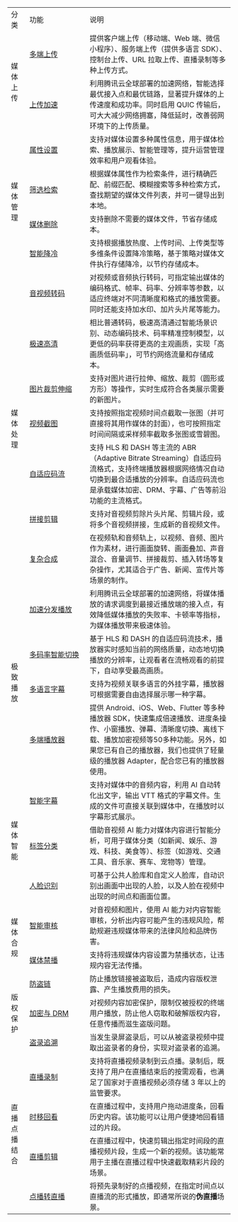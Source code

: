 <table selecttype="cells" ><colgroup><col  ><col  ><col  ></colgroup>
<tbody>
<tr  ><td>分类</td>
<td style="width:120px">功能</td>
<td>说明</td>
</tr>

<tr  ><td colspan="1" rowspan="2" >媒体上传</td>
<td><a data-sheets-hyperlink="{&quot;hyperlinkType&quot;:null}" href="https://cloud.tencent.com/document/product/266/78288" data-sheet-href="https://cloud.tencent.com/document/product/266/78288" title="" >多端上传</a></td>
<td>提供客户端上传（移动端、Web 端、微信小程序）、服务端上传（提供多语言 SDK）、控制台上传、URL 拉取上传、直播录制等多种上传方式。</td>
</tr>

<tr  ><td><a data-sheets-hyperlink="{&quot;hyperlinkType&quot;:null}" href="https://cloud.tencent.com/document/product/266/78038" data-sheet-href="https://cloud.tencent.com/document/product/266/78038" title="" >上传加速</a></td>
<td>利用腾讯云全球部署的加速网络，智能选择最优接入点和最优链路，显著提升媒体的上传速度和成功率。同时启用 QUIC 传输后，可大大减少网络拥塞，降低延时，改善弱网环境下的上传质量。</td>
</tr>

<tr  ><td colspan="1" rowspan="4" >媒体管理</td>
<td><a data-sheets-hyperlink="{&quot;hyperlinkType&quot;:null}" href="https://cloud.tencent.com/document/product/266/78667" data-sheet-href="https://cloud.tencent.com/document/product/266/78667" title="" >属性设置</a></td>
<td>支持对媒体设置多种属性信息，用于媒体检索、播放展示、智能管理等，提升运营管理效率和用户观看体验。</td>
</tr>

<tr  ><td><a data-sheets-hyperlink="{&quot;hyperlinkType&quot;:null}" href="https://cloud.tencent.com/document/product/266/78668" data-sheet-href="https://cloud.tencent.com/document/product/266/78668" title="" >筛选检索</a></td>
<td>根据媒体属性作为检索条件，进行精确匹配、前缀匹配、模糊搜索等多种检索方式，查找期望的媒体文件列表，并可一键导出到本地。</td>
</tr>

<tr  ><td><a data-sheets-hyperlink="{&quot;hyperlinkType&quot;:null}" href="https://cloud.tencent.com/document/product/266/78313" data-sheet-href="https://cloud.tencent.com/document/product/266/78313" title="" >媒体删除</a></td>
<td>支持删除不需要的媒体文件，节省存储成本。</td>
</tr>

<tr  ><td><a data-sheets-hyperlink="{&quot;hyperlinkType&quot;:null}" href="https://cloud.tencent.com/document/product/266/78314" data-sheet-href="https://cloud.tencent.com/document/product/266/78314" title="" >智能降冷</a></td>
<td>支持根据播放热度、上传时间、上传类型等多维条件设置降冷策略，基于策略对媒体文件执行存储降冷，以节约存储成本。</td>
</tr>

<tr  ><td colspan="1" rowspan="7" >媒体处理</td>
<td><a data-sheets-hyperlink="{&quot;hyperlinkType&quot;:null}" href="https://cloud.tencent.com/document/product/266/78289" data-sheet-href="https://cloud.tencent.com/document/product/266/78289" title="" >音视频转码</a></td>
<td>对视频或音频执行转码，可指定输出媒体的编码格式、帧率、码率、分辨率等参数，以适应终端对不同清晰度和格式的播放需要。同时还能支持加水印、加片头片尾等能力。</td>
</tr>

<tr  ><td><a data-sheets-hyperlink="{&quot;hyperlinkType&quot;:null}" href="https://cloud.tencent.com/document/product/266/78315" data-sheet-href="https://cloud.tencent.com/document/product/266/78315" title="" >极速高清</a></td>
<td>相比普通转码，极速高清通过智能场景识别、动态编码技术、码率精准控制模型，以更低的码率获得更高的主观画质，实现「高画质低码率」，可节约网络流量和存储成本。</td>
</tr>

<tr  ><td><a data-sheets-hyperlink="{&quot;hyperlinkType&quot;:null}" href="https://cloud.tencent.com/document/product/266/78290" data-sheet-href="https://cloud.tencent.com/document/product/266/78290" title="" >图片裁剪伸缩</a></td>
<td>支持对图片进行拉伸、缩放、裁剪（圆形或方形）等操作，实时生成符合各类展示需要的新图片。</td>
</tr>

<tr  ><td><a data-sheets-hyperlink="{&quot;hyperlinkType&quot;:null}" href="https://cloud.tencent.com/document/product/266/78291" data-sheet-href="https://cloud.tencent.com/document/product/266/78291" title="" >视频截图</a></td>
<td>支持按照指定视频时间点截取一张图（并可直接将其用作媒体的封面），也可按照指定时间间隔或采样频率截取多张图或雪碧图。</td>
</tr>

<tr  ><td><a data-sheets-hyperlink="{&quot;hyperlinkType&quot;:null}" href="https://cloud.tencent.com/document/product/266/78292" data-sheet-href="https://cloud.tencent.com/document/product/266/78292" title="" >自适应码流</a></td>
<td>支持 HLS 和 DASH 等主流的 ABR（Adaptive Bitrate Streaming）自适应码流格式，支持终端播放器根据网络情况自动切换到最合适播放的分辨率。自适应码流也是承载媒体加密、DRM、字幕、广告等前沿功能的主流格式。</td>
</tr>

<tr  ><td><a data-sheets-hyperlink="{&quot;hyperlinkType&quot;:null}" href="https://cloud.tencent.com/document/product/266/78293" data-sheet-href="https://cloud.tencent.com/document/product/266/78293" title="" >拼接剪辑</a></td>
<td>支持对音视频剪除片头片尾、剪辑片段，或将多个音视频拼接，生成新的音视频文件。</td>
</tr>

<tr  ><td><a data-sheets-hyperlink="{&quot;hyperlinkType&quot;:null}" href="https://cloud.tencent.com/document/product/266/78294" data-sheet-href="https://cloud.tencent.com/document/product/266/78294" title="" >复杂合成</a></td>
<td>在视频轨和音频轨上，以视频、音频、图片作为素材，进行画面旋转、画面叠加、声音混合、音量调节、拼接裁剪、插入转场等复杂操作，尤其适合于广告、新闻、宣传片等场景的制作。</td>
</tr>

<tr  ><td colspan="1" rowspan="4" >极致播放</td>
<td><a data-sheets-hyperlink="{&quot;hyperlinkType&quot;:null}" href="https://cloud.tencent.com/document/product/266/78295" data-sheet-href="https://cloud.tencent.com/document/product/266/78295" title="" >加速分发播放</a></td>
<td>利用腾讯云全球部署的加速网络，将媒体播放的请求调度到最接近播放端的接入点，有效降低媒体播放的失败率、卡顿率等指标，为媒体播放带来极速体验。</td>
</tr>

<tr  ><td><a data-sheets-hyperlink="{&quot;hyperlinkType&quot;:null}" href="https://cloud.tencent.com/document/product/266/78296" data-sheet-href="https://cloud.tencent.com/document/product/266/78296" title="" >多码率智能切换</a></td>
<td>基于 HLS 和 DASH 的自适应码流技术，播放器实时感知当前的网络质量，动态地切换播放的分辨率，让观看者在流畅观看的前提下，自动享受最高画质。</td>
</tr>

<tr  ><td><a data-sheets-hyperlink="{&quot;hyperlinkType&quot;:null}" href="https://cloud.tencent.com/document/product/266/78297" data-sheet-href="https://cloud.tencent.com/document/product/266/78297" title="" >多语言字幕</a></td>
<td>支持为视频关联多语言的外挂字幕，播放器可根据需要自由选择展示哪一种字幕。</td>
</tr>

<tr  ><td><a data-sheets-hyperlink="{&quot;hyperlinkType&quot;:null}" href="https://cloud.tencent.com/document/product/266/78298" data-sheet-href="https://cloud.tencent.com/document/product/266/78298" title="" >多端播放器</a></td>
<td>提供 Android、iOS、Web、Flutter 等多种播放器 SDK，快速集成倍速播放、进度条操作、小窗播放、弹幕、清晰度切换、离线下载、播放加密视频等50多种功能。另外，如果您已有自己的播放器，我们也提供了轻量级的播放器 Adapter，配合您已有的播放器使用。</td>
</tr>

<tr  ><td colspan="1" rowspan="3" >媒体智能</td>
<td><a data-sheets-hyperlink="{&quot;hyperlinkType&quot;:null}" href="https://cloud.tencent.com/document/product/266/78301" data-sheet-href="https://cloud.tencent.com/document/product/266/78301" title="" >智能字幕</a></td>
<td>支持对媒体中的音频内容，利用 AI 自动转化出文字，输出 VTT 格式的字幕文件。生成的文件可直接关联到媒体中，在播放时以字幕形式展示。</td>
</tr>

<tr  ><td><a data-sheets-hyperlink="{&quot;hyperlinkType&quot;:null}" href="https://cloud.tencent.com/document/product/266/78302" data-sheet-href="https://cloud.tencent.com/document/product/266/78302" title="" >标签分类</a></td>
<td>借助音视频 AI 能力对媒体内容进行智能分析，可用于媒体分类（如新闻、娱乐、游戏、科技、美食等）、标签（如游戏、交通工具、音乐家、赛车、宠物等）管理。</td>
</tr>

<tr  ><td><a data-sheets-hyperlink="{&quot;hyperlinkType&quot;:null}" href="https://cloud.tencent.com/document/product/266/78303" data-sheet-href="https://cloud.tencent.com/document/product/266/78303" title="" >人脸识别</a></td>
<td>可基于公共人脸库和自定义人脸库，自动识别出画面中出现的人脸，以及人脸在视频中出现的时间点和画面位置。</td>
</tr>

<tr  ><td colspan="1" rowspan="2" >媒体合规</td>
<td><a data-sheets-hyperlink="{&quot;hyperlinkType&quot;:null}" href="https://cloud.tencent.com/document/product/266/78304" data-sheet-href="https://cloud.tencent.com/document/product/266/78304" title="" >智能审核</a></td>
<td>对音视频和图片，使用 AI 能力对内容智能审核，分析出内容可能产生的违规风险，帮助规避违规媒体带来的法律风险和品牌伤害。</td>
</tr>

<tr  ><td><a data-sheets-hyperlink="{&quot;hyperlinkType&quot;:null}" href="https://cloud.tencent.com/document/product/266/78305" data-sheet-href="https://cloud.tencent.com/document/product/266/78305" title="" >媒体禁播</a></td>
<td>支持将违规媒体内容设置为禁播状态，让违规内容无法传播。</td>
</tr>

<tr  ><td colspan="1" rowspan="3" >版权保护</td>
<td><a data-sheets-hyperlink="{&quot;hyperlinkType&quot;:null}" href="https://cloud.tencent.com/document/product/266/78306" data-sheet-href="https://cloud.tencent.com/document/product/266/78306" title="" >防盗链</a></td>
<td>防止播放链接被盗取后，造成内容版权泄露、产生播放费用的损失。</td>
</tr>

<tr  ><td><a data-sheets-hyperlink="{&quot;hyperlinkType&quot;:null}" href="https://cloud.tencent.com/document/product/266/78307" data-sheet-href="https://cloud.tencent.com/document/product/266/78307" title="" >加密与 DRM</a></td>
<td>对视频内容加密保护，限制仅被授权的终端用户播放，防止他人窃取和破解版权内容，任意传播而滋生盗版问题。</td>
</tr>

<tr  ><td><a data-sheets-hyperlink="{&quot;hyperlinkType&quot;:null}" href="https://cloud.tencent.com/document/product/266/78308" data-sheet-href="https://cloud.tencent.com/document/product/266/78308" title="" >盗录追溯</a></td>
<td>当发生录屏盗录后，可以从被盗录视频中提取出盗录者的身份，实现对盗录者的追溯。</td>
</tr>

<tr  ><td colspan="1" rowspan="4" >直播点播结合</td>
<td><a data-sheets-hyperlink="{&quot;hyperlinkType&quot;:null}" href="https://cloud.tencent.com/document/product/266/78309" data-sheet-href="https://cloud.tencent.com/document/product/266/78309" title="" >直播录制</a></td>
<td>支持将直播视频录制到云点播。录制后，既支持了用户在直播结束后的按需观看，也满足了国家对于直播视频必须存储 3 年以上的监管要求。</td>
</tr>

<tr  ><td><a data-sheets-hyperlink="{&quot;hyperlinkType&quot;:null}" href="https://cloud.tencent.com/document/product/266/78310" data-sheet-href="https://cloud.tencent.com/document/product/266/78310" title="" >时移回看</a></td>
<td>在直播过程中，支持用户拖动进度条，回看历史内容。该功能可以让用户便捷地回看错过的片段。</td>
</tr>

<tr  ><td><a data-sheets-hyperlink="{&quot;hyperlinkType&quot;:null}" href="https://cloud.tencent.com/document/product/266/78311" data-sheet-href="https://cloud.tencent.com/document/product/266/78311" title="" >直播剪辑</a></td>
<td>在直播过程中，快速剪辑出指定时间段的直播视频片段，生成一个新的视频。该功能常用于主播在直播过程中快速截取精彩片段的场景。</td>
</tr>

<tr  ><td><a data-sheets-hyperlink="{&quot;hyperlinkType&quot;:null}" href="https://cloud.tencent.com/document/product/266/78312" data-sheet-href="https://cloud.tencent.com/document/product/266/78312" title="" >点播转直播</a></td>
<td>将预先录制好的点播视频，在指定时间点以直播流的形式播放，即通常所说的<b>伪直播</b>场景。</td>
</tr>

</tbody>
</table>


